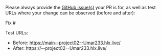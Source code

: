 Please always provide the [GitHub issue(s)](../issues) your PR is for, as well as test URLs where your change can be observed (before and after):

Fix #<gh-issue-id>

Test URLs:
- Before: https://main--project02--Umar233.hlx.live/
- After: https://<branch>--project02--Umar233.hlx.live/
